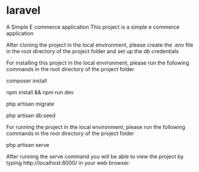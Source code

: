 # laravel
A Simple E commerce application
This project is a simple e commerce application

After cloning the project in the local environment, please create the .env file in the root directory of the project folder and set up the db credentials

For installing this project in the local environment, please run the  following commands in the root directory of the project folder


composer install

npm install && npm run dev

php artisan migrate

php artisan db:seed


For running the project in the local environment, please run the  following commands in the root directory of the project folder

php artisan serve

After running the serve command you will be able to view the project by typing http://localhost:8000/ in your web browser.